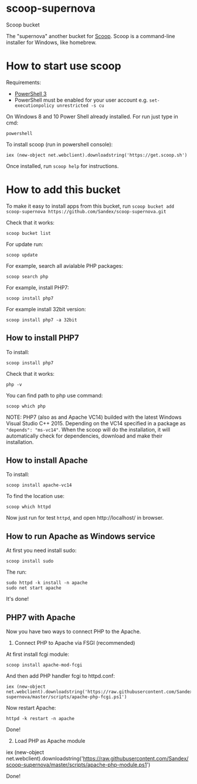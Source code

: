 # scoop-supernova
Scoop bucket

The "supernova" another bucket for [Scoop](http://scoop.sh).
Scoop is a command-line installer for Windows, like homebrew.


How to start use scoop
=====

Requirements:

* [PowerShell 3](http://www.microsoft.com/en-us/download/details.aspx?id=34595)
* PowerShell must be enabled for your user account e.g. `set-executionpolicy unrestricted -s cu`


On Windows 8 and 10 Power Shell already installed.
For run just type in cmd:

    powershell

To install scoop (run in powershell console):

    iex (new-object net.webclient).downloadstring('https://get.scoop.sh')

Once installed, run `scoop help` for instructions.


How to add this bucket
=====

To make it easy to install apps from this bucket, run
    `scoop bucket add scoop-supernova https://github.com/Sandex/scoop-supernova.git`
    
Check that it works:

    scoop bucket list

For update run:

    scoop update
    
For example, search all avialable PHP packages:
    
    scoop search php
    
For example, install PHP7:

    scoop install php7
    
For example install 32bit version:

    scoop install php7 -a 32bit

    
    
How to install PHP7
---

To install:

    scoop install php7

Сheck that it works:

    php -v

You can find path to php use command:

    scoop which php

    
NOTE: PHP7 (also as and Apache VC14) builded with the latest Windows Visual Studio C++ 2015.
Depending on the VC14 specified in a package as `"depends": "ms-vc14"`. When the scoop will do the installation, it will automatically check for dependencies, download and make their installation.    
    

How to install Apache
---

To install:

    scoop install apache-vc14

To find the location use:

    scoop which httpd

Now just run for test `httpd`, and open http://localhost/ in browser.


    
How to run Apache as Windows service
---

At first you need install sudo:

    scoop install sudo
    
The run:

    sudo httpd -k install -n apache
    sudo net start apache
    
It's done!

    
    
PHP7 with Apache
---

Now you have two ways to connect PHP to the Apache.


1. Connect PHP to Apache via FSGI (recommended)

At first install fcgi module:

    scoop install apache-mod-fcgi

And then add PHP handler fcgi to httpd.conf:

    iex (new-object net.webclient).downloadstring('https://raw.githubusercontent.com/Sandex/scoop-supernova/master/scripts/apache-php-fcgi.ps1')
    
Now restart Apache:

    httpd -k restart -n apache
    
Done!    


2. Load PHP as Apache module

iex (new-object net.webclient).downloadstring('https://raw.githubusercontent.com/Sandex/scoop-supernova/master/scripts/apache-php-module.ps1')

Done!
